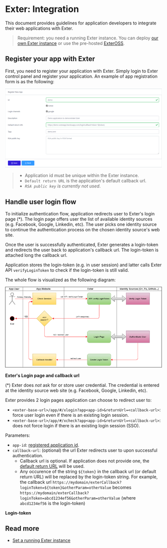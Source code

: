 # Exter: Integration

This document provides guidelines for application developers to integrate their web applications with Exter.

> Requirement: you need a running Exter instance. You can deploy [our own Exter instance](BuildAndRun.md) or use the pre-hosted [ExterOSS](https://btnguyen2k.github.io/exter/).

## Register your app with Exter

First, you need to register your application with Exter. Simply login to Exter control panel and register your application. An example of app registration form is as the following:

![Exter: Register new app](docs/Exter_register_new_app.png)

> - Application id must be unique within the Exter instance.
> - `Default return URL` is the application's default callback url.
> - _`RSA public key` is currently not used_.

## Handle user login flow

To initialize authentication flow, application redirects user to Exter's login page (*). The login page offers user the list of available identity sources (e.g. Facebook, Google, Linkedin, etc). The user picks one identity source to continue the authentication process on the chosen identity source's web site.

Once the user is successfully authenticated, Exter generates a login-token and redirects the user back to application's callback url. The login-token is attached long the callback url.

Application stores the login-token (e.g. in user session) and latter calls Exter API `verifyLoginToken` to check if the login-token is still valid.

The whole flow is visualized as the following diagram:

![Exter Integration Flow](docs/Exter_flow_1.png)

**Exter's Login page and callback url**

(*) Exter does _not_ ask for or store user credential. The credential is entered at the identity source web site (e.g. Facebook, Google, Linkedin, etc).

Exter provides 2 login pages application can choose to redirect user to:

- `<exter-base-url>/app/#/xlogin?app<app-id>&returnUrl=<callback-url>`: force user login even if there is an existing login session.
- `<exter-base-url>/app/#/xcheck?app<app-id>&returnUrl=<callback-url>`: does not force login if there is an existing login session (SSO).

Parameters:

- `app-id`: [registered application id](#register-your-app-with-exter).
- `callback-url`: (optional) the url Exter redirects user to upon successful authentication.
  - Callback url is optional. If application does not provide one, the [default return URL](#register-your-app-with-exter) will be used.
  - Any occurence of the string `${token}` in the callback url (or default return URL) will be replaced by the login-token string. For example, the callback url `https://mydomain/exterCallback?loginToken=${token}&otherParam=otherValue` becomes `https://mydomain/exterCallback?loginToken=abcd1234ef56&otherParam=otherValue` (where `abcd1234ef56` is the login-token)

**Login-token**



## Read more

- [Set a running Exter instance](BuildAndRun.md)
